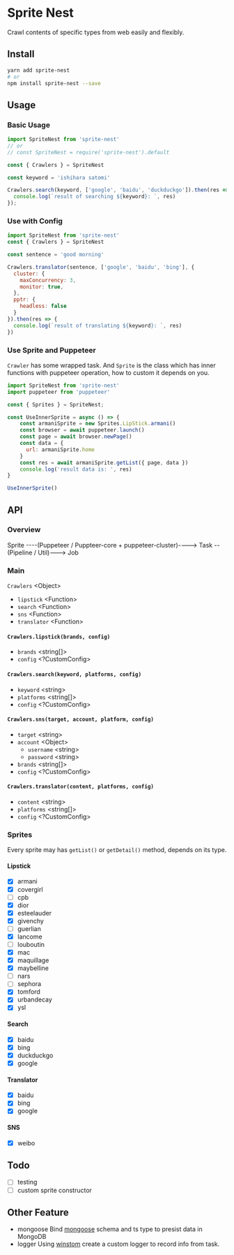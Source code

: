 #  Sprite Nest

Crawl contents of specific types from web easily and flexibly.

## Install

```bash
yarn add sprite-nest
# or
npm install sprite-nest --save
```

## Usage

### Basic Usage

```js
import SpriteNest from 'sprite-nest'
// or
// const SpriteNest = require('sprite-nest').default

const { Crawlers } = SpriteNest

const keyword = 'ishihara satomi'

Crawlers.search(keyword, ['google', 'baidu', 'duckduckgo']).then(res => {
  console.log(`result of searching ${keyword}: `, res)
});
```

### Use with Config

```js
import SpriteNest from 'sprite-nest'
const { Crawlers } = SpriteNest

const sentence = 'good morning'

Crawlers.translator(sentence, ['google', 'baidu', 'bing'], {
  cluster: {
    maxConcurrency: 3,
    monitor: true,
  },
  pptr: {
    headless: false
  }
}).then(res => {
  console.log(`result of translating ${keyword}: `, res)
})
```

### Use Sprite and Puppeteer

`Crawler` has some wrapped task. And `Sprite` is the class which has inner functions with puppeteer operation, how to custom it depends on you.

```js
import SpriteNest from 'sprite-nest'
import puppeteer from 'puppeteer'

const { Sprites } = SpriteNest;

const UseInnerSprite = async () => {
    const armaniSprite = new Sprites.LipStick.armani()
    const browser = await puppeteer.launch()
    const page = await browser.newPage()
    const data = {
      url: armaniSprite.home
    }
    const res = await armaniSprite.getList({ page, data })
    console.log('result data is: ', res)
}

UseInnerSprite()
```

## API

### Overview

Sprite ----(Puppeteer / Puppteer-core + puppeteer-cluster)----> Task --(Pipeline / Util)---> Job

### Main 

`Crawlers` \<Object\>
  * `lipstick` \<Function\>
  * `search` \<Function\>
  * `sns` \<Function\>
  * `translator` \<Function\>

#### `Crawlers.lipstick(brands, config)`

* `brands` <string[]>
* `config` <?CustomConfig>

#### `Crawlers.search(keyword, platforms, config)`

* `keyword` \<string\>
* `platforms` <string[]>
* `config` <?CustomConfig>

#### `Crawlers.sns(target, account, platform, config)`

* `target` \<string\>
* `account` \<Object\>
  * `username` \<string\>
  * `password` \<string\>
* `brands` <string[]>
* `config` <?CustomConfig>

#### `Crawlers.translator(content, platforms, config)`

* `content` \<string\>
* `platforms` <string[]>
* `config` <?CustomConfig>

### Sprites

Every sprite may has `getList()` or `getDetail()` method, depends on its type.

#### Lipstick

- [x] armani
- [x] covergirl
- [ ] cpb
- [x] dior
- [x] esteelauder
- [x] givenchy
- [ ] guerlian
- [x] lancome
- [ ] louboutin
- [x] mac
- [x] maquillage
- [x] maybelline
- [ ] nars
- [ ] sephora
- [x] tomford
- [x] urbandecay
- [x] ysl

#### Search

- [x] baidu
- [x] bing
- [x] duckduckgo
- [x] google

#### Translator

- [x] baidu
- [x] bing
- [x] google

#### SNS

- [x] weibo 

## Todo

- [ ] testing
- [ ] custom sprite constructor

## Other Feature

* mongoose
  Bind [mongoose](https://github.com/Automattic/mongoose) schema and ts type to presist data in MongoDB
* logger
  Using [winstom](https://github.com/winstonjs/winston) create a custom logger to record info from task.
